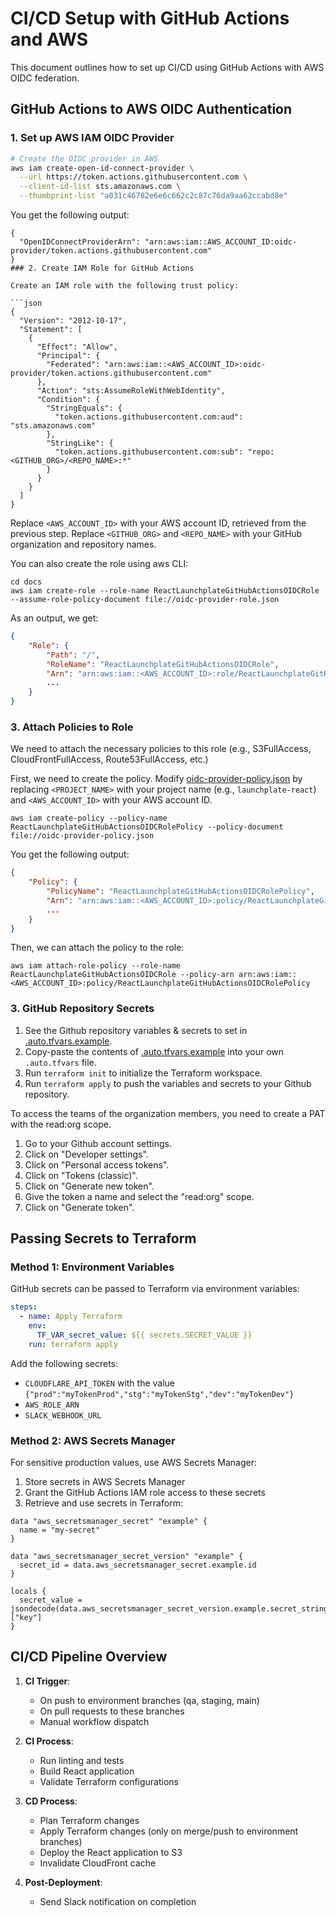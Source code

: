# CI/CD Setup with GitHub Actions and AWS

This document outlines how to set up CI/CD using GitHub Actions with AWS OIDC federation.

## GitHub Actions to AWS OIDC Authentication

### 1. Set up AWS IAM OIDC Provider

```bash
# Create the OIDC provider in AWS
aws iam create-open-id-connect-provider \
  --url https://token.actions.githubusercontent.com \
  --client-id-list sts.amazonaws.com \
  --thumbprint-list "a031c46782e6e6c662c2c87c76da9aa62ccabd8e"
```

You get the following output:
```
{
  "OpenIDConnectProviderArn": "arn:aws:iam::AWS_ACCOUNT_ID:oidc-provider/token.actions.githubusercontent.com"
}
### 2. Create IAM Role for GitHub Actions

Create an IAM role with the following trust policy:

```json
{
  "Version": "2012-10-17",
  "Statement": [
    {
      "Effect": "Allow",
      "Principal": {
        "Federated": "arn:aws:iam::<AWS_ACCOUNT_ID>:oidc-provider/token.actions.githubusercontent.com"
      },
      "Action": "sts:AssumeRoleWithWebIdentity",
      "Condition": {
        "StringEquals": {
          "token.actions.githubusercontent.com:aud": "sts.amazonaws.com"
        },
        "StringLike": {
          "token.actions.githubusercontent.com:sub": "repo:<GITHUB_ORG>/<REPO_NAME>:*"
        }
      }
    }
  ]
}
```
Replace `<AWS_ACCOUNT_ID>` with your AWS account ID, retrieved from the previous step.
Replace `<GITHUB_ORG>` and `<REPO_NAME>` with your GitHub organization and repository names.

You can also create the role using aws CLI:
```bin/sh
cd docs
aws iam create-role --role-name ReactLaunchplateGitHubActionsOIDCRole --assume-role-policy-document file://oidc-provider-role.json
```

As an output, we get:
```json
{
    "Role": {
        "Path": "/",
        "RoleName": "ReactLaunchplateGitHubActionsOIDCRole",
        "Arn": "arn:aws:iam::<AWS_ACCOUNT_ID>:role/ReactLaunchplateGitHubActionsOIDCRole",
        ...
    }
}
```

### 3. Attach Policies to Role

We need to attach the necessary policies to this role (e.g., S3FullAccess, CloudFrontFullAccess, Route53FullAccess, etc.)

First, we need to create the policy. Modify [oidc-provider-policy.json](oidc-provider-policy.json) by replacing `<PROJECT_NAME>` with your project name (e.g., `launchplate-react`) and `<AWS_ACCOUNT_ID>` with your AWS account ID.

```bin/sh
aws iam create-policy --policy-name ReactLaunchplateGitHubActionsOIDCRolePolicy --policy-document file://oidc-provider-policy.json
```

You get the following output:
```json
{
    "Policy": {
        "PolicyName": "ReactLaunchplateGitHubActionsOIDCRolePolicy",
        "Arn": "arn:aws:iam::<AWS_ACCOUNT_ID>:policy/ReactLaunchplateGitHubActionsOIDCRolePolicy",
        ...
    }
}
```

Then, we can attach the policy to the role:

```bin/sh
aws iam attach-role-policy --role-name ReactLaunchplateGitHubActionsOIDCRole --policy-arn arn:aws:iam::<AWS_ACCOUNT_ID>:policy/ReactLaunchplateGitHubActionsOIDCRolePolicy
```

### 3. GitHub Repository Secrets

1. See the Github repository variables & secrets to set in [.auto.tfvars.example](../terraform/bootstrap-github/.auto.tfvars.example).
2. Copy-paste the contents of [.auto.tfvars.example](../terraform/bootstrap-github/.auto.tfvars.example) into your own `.auto.tfvars` file.
3. Run `terraform init` to initialize the Terraform workspace.
4. Run `terraform apply` to push the variables and secrets to your Github repository.

To access the teams of the organization members, you need to create a PAT with the read:org scope.
1. Go to your Github account settings.
2. Click on "Developer settings".
3. Click on "Personal access tokens".
4. Click on "Tokens (classic)".
5. Click on "Generate new token".
6. Give the token a name and select the "read:org" scope.
7. Click on "Generate token".

## Passing Secrets to Terraform

### Method 1: Environment Variables

GitHub secrets can be passed to Terraform via environment variables:

```yaml
steps:
  - name: Apply Terraform
    env:
      TF_VAR_secret_value: ${{ secrets.SECRET_VALUE }}
    run: terraform apply
```

Add the following secrets:
- `CLOUDFLARE_API_TOKEN` with the value `{"prod":"myTokenProd","stg":"myTokenStg","dev":"myTokenDev"}`
- `AWS_ROLE_ARN`
- `SLACK_WEBHOOK_URL`

### Method 2: AWS Secrets Manager

For sensitive production values, use AWS Secrets Manager:

1. Store secrets in AWS Secrets Manager
2. Grant the GitHub Actions IAM role access to these secrets
3. Retrieve and use secrets in Terraform:

```hcl
data "aws_secretsmanager_secret" "example" {
  name = "my-secret"
}

data "aws_secretsmanager_secret_version" "example" {
  secret_id = data.aws_secretsmanager_secret.example.id
}

locals {
  secret_value = jsondecode(data.aws_secretsmanager_secret_version.example.secret_string)["key"]
}
```

## CI/CD Pipeline Overview

1. **CI Trigger**:
   - On push to environment branches (qa, staging, main)
   - On pull requests to these branches
   - Manual workflow dispatch

2. **CI Process**:
   - Run linting and tests
   - Build React application
   - Validate Terraform configurations

3. **CD Process**:
   - Plan Terraform changes
   - Apply Terraform changes (only on merge/push to environment branches)
   - Deploy the React application to S3
   - Invalidate CloudFront cache

4. **Post-Deployment**:
   - Send Slack notification on completion
